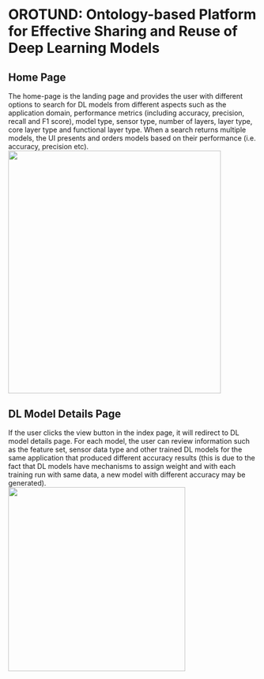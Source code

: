 # OROTUND: Ontology-based Platform for Effective Sharing and Reuse of Deep Learning Models

## Home Page

The home-page is the landing page and provides the user with different options to search for DL models from different aspects such as the application domain, performance metrics (including accuracy, precision, recall and F1 score), model type, sensor type, number of layers, layer type, core layer type and functional layer type. When a search returns multiple models, the UI presents and orders models based on their performance (i.e. accuracy, precision etc).
<br/>
<img src="https://github.com/zqia0007/OROTUND/blob/master/WebContent/img/case2a-860-983.png" width="430" height="491.5"/>

## DL Model Details Page

If the user clicks the view button in the index page, it will redirect to DL model details page. For each model, the user can review information such as the feature set, sensor data type and other trained DL models for the same application that produced different accuracy results (this is due to the fact that DL models have mechanisms to assign weight and with each training run with same data, a new model with different accuracy may be generated).
<br/>
<img src="https://github.com/zqia0007/OROTUND/blob/master/WebContent/img/case2a-additional.png" width="358" height="373"/>
